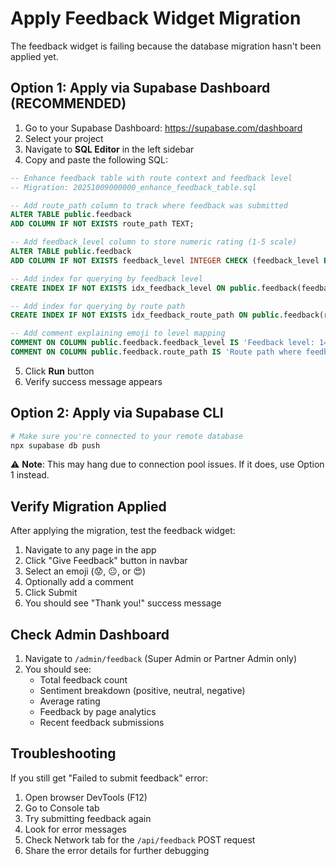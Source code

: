 # Apply Feedback Widget Migration

The feedback widget is failing because the database migration hasn't been applied yet.

## Option 1: Apply via Supabase Dashboard (RECOMMENDED)

1. Go to your Supabase Dashboard: https://supabase.com/dashboard
2. Select your project
3. Navigate to **SQL Editor** in the left sidebar
4. Copy and paste the following SQL:

```sql
-- Enhance feedback table with route context and feedback level
-- Migration: 20251009000000_enhance_feedback_table.sql

-- Add route_path column to track where feedback was submitted
ALTER TABLE public.feedback 
ADD COLUMN IF NOT EXISTS route_path TEXT;

-- Add feedback_level column to store numeric rating (1-5 scale)
ALTER TABLE public.feedback 
ADD COLUMN IF NOT EXISTS feedback_level INTEGER CHECK (feedback_level BETWEEN 1 AND 5);

-- Add index for querying by feedback level
CREATE INDEX IF NOT EXISTS idx_feedback_level ON public.feedback(feedback_level);

-- Add index for querying by route path
CREATE INDEX IF NOT EXISTS idx_feedback_route_path ON public.feedback(route_path);

-- Add comment explaining emoji to level mapping
COMMENT ON COLUMN public.feedback.feedback_level IS 'Feedback level: 1=😟 (negative), 3=😐 (neutral), 5=😍 (positive)';
COMMENT ON COLUMN public.feedback.route_path IS 'Route path where feedback was submitted (e.g., /jobs, /programs/123)';
```

5. Click **Run** button
6. Verify success message appears

## Option 2: Apply via Supabase CLI

```bash
# Make sure you're connected to your remote database
npx supabase db push
```

⚠️ **Note**: This may hang due to connection pool issues. If it does, use Option 1 instead.

## Verify Migration Applied

After applying the migration, test the feedback widget:

1. Navigate to any page in the app
2. Click "Give Feedback" button in navbar
3. Select an emoji (😟, 😐, or 😍)
4. Optionally add a comment
5. Click Submit
6. You should see "Thank you!" success message

## Check Admin Dashboard

1. Navigate to `/admin/feedback` (Super Admin or Partner Admin only)
2. You should see:
   - Total feedback count
   - Sentiment breakdown (positive, neutral, negative)
   - Average rating
   - Feedback by page analytics
   - Recent feedback submissions

## Troubleshooting

If you still get "Failed to submit feedback" error:

1. Open browser DevTools (F12)
2. Go to Console tab
3. Try submitting feedback again
4. Look for error messages
5. Check Network tab for the `/api/feedback` POST request
6. Share the error details for further debugging

